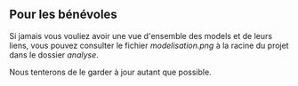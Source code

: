 Pour les bénévoles
------------------

Si jamais vous vouliez avoir une vue d'ensemble des models et de leurs liens, vous pouvez consulter le fichier *modelisation.png* à la racine du projet dans le dossier *analyse*.

Nous tenterons de le garder à jour autant que possible.